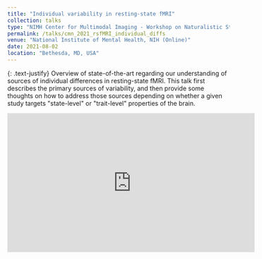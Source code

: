 ```yaml
---
title: "Individual variability in resting-state fMRI"
collection: talks
type: "NIMH Center for Multimodal Imaging - Workshop on Naturalistic Stimuli and Individual Differences"
permalink: /talks/cmn_2021_rsfMRI_individual_diffs
venue: "National Institute of Mental Health, NIH (Online)"
date: 2021-08-02
location: "Bethesda, MD, USA"
---
```


{: .text-justify}
Overview of state-of-the-art regarding our understanding of sources of individual differences in resting-state fMRI. This talk first describes the primary sources of variability, and then provide some thoughts on how to address those sources depending on whether a given study targets "state-level" or "trait-level" properties of the brain.

<iframe width="560" height="315" src="https://www.youtube.com/embed/HymjFBCa-n4" title="YouTube video player" frameborder="0" allow="accelerometer; autoplay; clipboard-write; encrypted-media; gyroscope; picture-in-picture" allowfullscreen></iframe>
